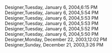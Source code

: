﻿Designer,Tuesday, January 6, 2004,6:15 PM  Designer,Tuesday, January 6, 2004,5:54 PM  Designer,Tuesday, January 6, 2004,5:53 PM  Designer,Tuesday, January 6, 2004,5:53 PM  Designer,Tuesday, January 6, 2004,5:52 PM  Designer,Tuesday, January 6, 2004,5:50 PM  Designer,Monday, December 22, 2003,12:02 PM  Designer,Sunday, December 21, 2003,3:26 PM